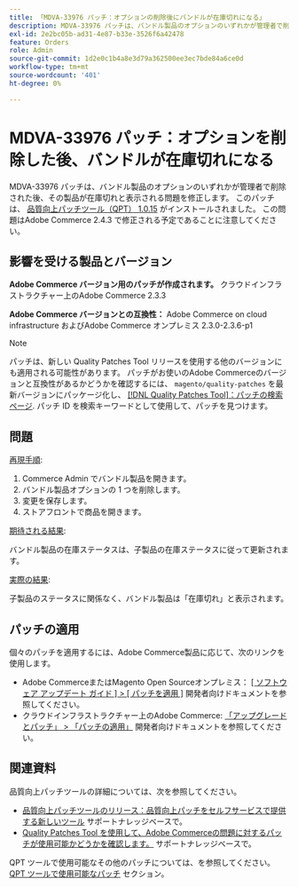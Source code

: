 ```yaml
---
title: 「MDVA-33976 パッチ：オプションの削除後にバンドルが在庫切れになる」
description: MDVA-33976 パッチは、バンドル製品のオプションのいずれかが管理者で削除された後、その製品が在庫切れと表示される問題を修正します。 このパッチは、[Quality Patches Tool （QPT） 1.0.15] （https://devdocs.magento.com/guides/v2.4/comp-mgr/patching.html#mqp）がインストールされている場合に使用できます。 この問題はAdobe Commerce 2.4.3 で修正される予定であることに注意してください。
exl-id: 2e2bc05b-ad31-4e87-b33e-3526f6a42478
feature: Orders
role: Admin
source-git-commit: 1d2e0c1b4a8e3d79a362500ee3ec7bde84a6ce0d
workflow-type: tm+mt
source-wordcount: '401'
ht-degree: 0%

---
```


# MDVA-33976 パッチ：オプションを削除した後、バンドルが在庫切れになる

MDVA-33976 パッチは、バンドル製品のオプションのいずれかが管理者で削除された後、その製品が在庫切れと表示される問題を修正します。 このパッチは、 [品質向上パッチツール（QPT） 1.0.15](https://devdocs.magento.com/guides/v2.4/comp-mgr/patching.html#mqp) がインストールされました。 この問題はAdobe Commerce 2.4.3 で修正される予定であることに注意してください。

## 影響を受ける製品とバージョン

**Adobe Commerce バージョン用のパッチが作成されます。** クラウドインフラストラクチャー上のAdobe Commerce 2.3.3

**Adobe Commerce バージョンとの互換性：** Adobe Commerce on cloud infrastructure およびAdobe Commerce オンプレミス 2.3.0-2.3.6-p1

>[!NOTE]
>
>パッチは、新しい Quality Patches Tool リリースを使用する他のバージョンにも適用される可能性があります。 パッチがお使いのAdobe Commerceのバージョンと互換性があるかどうかを確認するには、 `magento/quality-patches` を最新バージョンにパッケージ化し、 [[!DNL Quality Patches Tool]：パッチの検索ページ](https://devdocs.magento.com/quality-patches/tool.html#patch-grid). パッチ ID を検索キーワードとして使用して、パッチを見つけます。

## 問題

<u>再現手順</u>:

1. Commerce Admin でバンドル製品を開きます。
1. バンドル製品オプションの 1 つを削除します。
1. 変更を保存します。
1. ストアフロントで商品を開きます。

<u>期待される結果</u>:

バンドル製品の在庫ステータスは、子製品の在庫ステータスに従って更新されます。

<u>実際の結果</u>:

子製品のステータスに関係なく、バンドル製品は「在庫切れ」と表示されます。

## パッチの適用

個々のパッチを適用するには、Adobe Commerce製品に応じて、次のリンクを使用します。

* Adobe CommerceまたはMagento Open Sourceオンプレミス： [[ ソフトウェア アップデート ガイド ] > [ パッチを適用 ]](https://devdocs.magento.com/guides/v2.4/comp-mgr/patching/mqp.html) 開発者向けドキュメントを参照してください。
* クラウドインフラストラクチャー上のAdobe Commerce: [「アップグレードとパッチ」 > 「パッチの適用」](https://devdocs.magento.com/cloud/project/project-patch.html) 開発者向けドキュメントを参照してください。

## 関連資料

品質向上パッチツールの詳細については、次を参照してください。

* [品質向上パッチツールのリリース：品質向上パッチをセルフサービスで提供する新しいツール](/help/announcements/adobe-commerce-announcements/magento-quality-patches-released-new-tool-to-self-serve-quality-patches.md) サポートナレッジベースで。
* [Quality Patches Tool を使用して、Adobe Commerceの問題に対するパッチが使用可能かどうかを確認します。](/help/support-tools/patches-available-in-qpt-tool/check-patch-for-magento-issue-with-magento-quality-patches.md) サポートナレッジベースで。

QPT ツールで使用可能なその他のパッチについては、を参照してください。 [QPT ツールで使用可能なパッチ](https://support.magento.com/hc/en-us/sections/360010506631-Patches-available-in-QPT-tool-) セクション。
